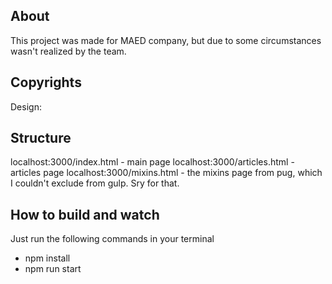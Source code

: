 ## About
This project was made for MAED company, but due to some circumstances wasn't realized by the team.

## Copyrights
Design: 

## Structure
localhost:3000/index.html - main page
localhost:3000/articles.html - articles page
localhost:3000/mixins.html - the mixins page from pug, which I couldn't exclude from gulp. Sry for that.

## How to build and watch
Just run the following commands in your terminal
- npm install
- npm run start